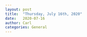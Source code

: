 ```yaml
---
layout: post
title:  "Thursday, July 16th, 2020"
date:   2020-07-16
author: Carl
categories: General
---
```


